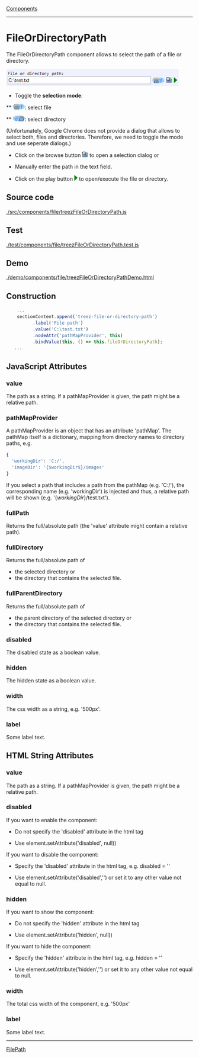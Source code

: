[Components](../components.md)

----

# FileOrDirectoryPath
		
The FileOrDirectoryPath component allows to select the path of a file or directory. 
	
![](../../images/treez_file_or_directory_path.png)

* Toggle the **selection mode**:

** ![](../../../icons/fileToggle.png): select file

** ![](../../../icons/directoryToggle.png): select directory

(Unfortunately, Google Chrome does not provide a dialog that allows to select both, files and directories. Therefore, we need to toggle the mode and use seperate dialogs.)

* Click on the browse button ![](../../../icons/browse.png) to open a selection dialog or

* Manually enter the path in the text field. 

* Click on the play button ![](../../../icons/run_triangle.png) to open/execute the file or directory.
		
## Source code

[./src/components/file/treezFileOrDirectoryPath.js](../../../src/components/file/treezFileOrDirectoryPath.js)

## Test

[./test/components/file/treezFileOrDirectoryPath.test.js](../../../test/components/file/treezFileOrDirectoryPath.test.js)

## Demo

[./demo/components/file/treezFileOrDirectoryPathDemo.html](../../../demo/components/file/treezFileOrDirectoryPathDemo.html)

## Construction

```javascript
    ...
    sectionContent.append('treez-file-or-directory-path')
		  .label('File path')		
		  .value('C:\test.txt')
		  .nodeAttr('pathMapProvider', this)
		  .bindValue(this, () => this.fileOrDirectoryPath);	
   ...
```

## JavaScript Attributes

### value

The path as a string. If a pathMapProvider is given, the path might be a relative path.  

### pathMapProvider

A pathMapProvider is an object that has an attribute 'pathMap'. The pathMap itself is a dictionary, mapping
from directory names to directory paths, e.g.

```javascript
{
  'workingDir': 'C:/',
  'imageDir': '{$workingDir$}/images'
}
```

If you select a path that includes a path from the pathMap (e.g. 'C:/'), the corresponding name (e.g. 'workingDir') is injected and thus, a relative path will be shown (e.g. '{$workingDir$}/test.txt').  


### fullPath

Returns the full/absolute path (the 'value' attribute might contain a relative path).

### fullDirectory

Returns the full/absolute path of 

* the selected directory or 
* the directory that contains the selected file.

### fullParentDirectory

Returns the full/absolute path of 

* the parent directory of the selected directory or 
* the directory that contains the selected file.

### disabled

The disabled state as a boolean value. 

### hidden

The hidden state as a boolean value.

### width

The css width as a string, e.g. '500px'.

### label

Some label text. 


## HTML String Attributes

### value

The path as a string. If a pathMapProvider is given, the path might be a relative path.  

### disabled

If you want to enable the component:

* Do not specify the 'disabled' attribute in the html tag

* Use element.setAttribute('disabled', null)) 

If you want to disable the component:

* Specify the 'disabled' attribute in the html tag, e.g. disabled = ''

* Use element.setAttribute('disabled','') or set it to any other value not equal to null. 

### hidden

If you want to show the component:

* Do not specify the 'hidden' attribute in the html tag

* Use element.setAttribute('hidden', null)) 

If you want to hide the component:

* Specify the 'hidden' attribute in the html tag, e.g. hidden = ''

* Use element.setAttribute('hidden','') or set it to any other value not equal to null. 

### width

The total css width of the component, e.g. '500px'

### label

Some label text.


----

[FilePath](./filePath.md)


